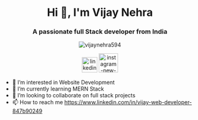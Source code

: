 <h1 align="center">Hi 👋, I'm Vijay Nehra</h1>
<h3 align="center">A passionate full Stack developer from India</h3>

<p align="center"> <img src="https://komarev.com/ghpvc/?username=vijaynehra594&label=Profile%20views&color=0e75b6&style=flat" alt="vijaynehra594" /> </p>

 <p align="center"><a href="https://www.linkedin.com/in/vijay-web-developer-847b90249"><img width="40" height="40" src="https://img.icons8.com/color/48/linkedin.png" alt="linkedin"/></a> <a href="https://www.linkedin.com/in/vijay-web-developer-847b90249"><img width="50" height="50" src="https://img.icons8.com/bubbles/50/instagram-new--v2.png" alt="instagram-new--v2"/></a> </p>
<p align="center">
</p>

- 👀 I’m interested in Website Development
- 🌱 I’m currently learning MERN Stack
- 💞️ I’m looking to collaborate on full stack projects
- 📫 How to reach me https://www.linkedin.com/in/vijay-web-developer-847b90249

<!---
vijaynehra594/vijaynehra594 is a ✨ special ✨ repository because its `README.md` (this file) appears on your GitHub profile.
You can click the Preview link to take a look at your changes.
--->
